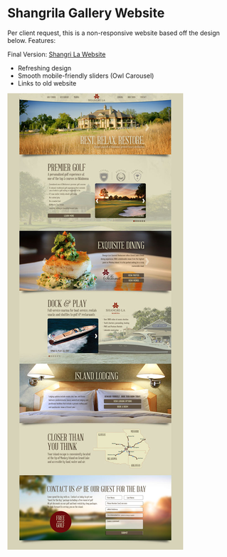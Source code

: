 # Shangrila Gallery Website

Per client request, this is a non-responsive website based off the design below. Features:

Final Version: [Shangri La Website](https://rawgit.com/doppl3r/shangrila/master/gallery/index.html)

  - Refreshing design
  - Smooth mobile-friendly sliders (Owl Carousel)
  - Links to old website


![alt text](https://github.com/doppl3r/shangrila/blob/master/img/reference.jpg "Logo Title Text 1")
